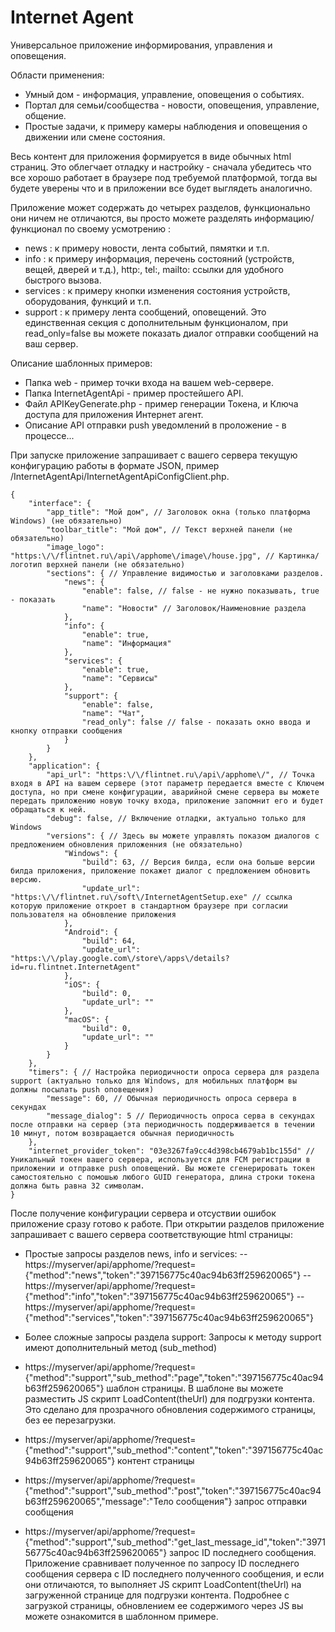 # Internet Agent
Универсальное приложение информирования, управления и оповещения.

Области применения:
- Умный дом - информация, управление, оповещения о событиях.
- Портал для семьи/сообщества - новости, оповещения, управление, общение.
- Простые задачи, к примеру камеры наблюдения и оповещения о движении или смене состояния.

Весь контент для приложения формируется в виде обычных html страниц. Это облегчает отладку и настройку - сначала убедитесь что все хорошо работает в браузере под требуемой платформой, тогда вы будете уверены что и в приложении все будет выглядеть аналогично.

Приложение может содержать до четырех разделов, функционально они ничем не отличаются, вы просто можете разделять информацию/функционал по своему усмотрению :
- news : к примеру новости, лента событий, пямятки и т.п.
- info : к примеру информация, перечень состояний (устройств, вещей, дверей и т.д.), http:, tel:, mailto: ссылки для удобного быстрого вызова.
- services : к примеру кнопки изменения состояния устройств, оборудования, функций и т.п. 
- support : к примеру лента сообщений, оповещений. Это единственная секция с дополнительным функционалом, при read_only=false вы можете показать диалог отправки сообщений на ваш сервер.

Описание шаблонных примеров:
- Папка web - пример точки входа на вашем web-сервере.
- Папка InternetAgentApi - пример простейшего API. 
- Файл APIKeyGenerate.php - пример генерации Токена, и Ключа доступа для приложения Интернет агент.
- Описание API отправки push уведомлений в проложение - в процессе...

При запуске приложение запрашивает с вашего сервера текущую конфигурацию работы в формате JSON, пример /InternetAgentApi/InternetAgentApiConfigClient.php. 
```
{
    "interface": {
        "app_title": "Мой дом", // Заголовок окна (только платформа Windows) (не обязательно)
        "toolbar_title": "Мой дом", // Текст верхней панели (не обязательно)
        "image_logo": "https:\/\/flintnet.ru\/api\/apphome\/image\/house.jpg", // Картинка/логотип верхней панели (не обязательно)
        "sections": { // Управление видимостью и заголовками разделов.
            "news": {
                "enable": false, // false - не нужно показывать, true  - показать
                "name": "Новости" // Заголовок/Наименовние раздела
            },
            "info": {
                "enable": true,
                "name": "Информация"
            },
            "services": {
                "enable": true,
                "name": "Сервисы"
            },
            "support": {
                "enable": false,
                "name": "Чат",
                "read_only": false // false - показать окно ввода и кнопку отправки сообщения
            }
        }
    },
    "application": {
        "api_url": "https:\/\/flintnet.ru\/api\/apphome\/", // Точка входя в API на вашем сервере (этот параметр передается вместе с Ключем доступа, но при смене конфигурации, аварийной смене сервера вы можете передать приложению новую точку входа, приложение запомнит его и будет обращаться к ней.
        "debug": false, // Включение отладки, актуально только для Windows
        "versions": { // Здесь вы можете управлять показом диалогов с предложением обновления приложенния (не обязательно)
            "Windows": {
                "build": 63, // Версия билда, если она больше версии билда приложения, приложение покажет диалог с предложением обновить версию.
                "update_url": "https:\/\/flintnet.ru\/soft\/InternetAgentSetup.exe" // ссылка которую приложение откроет в стандартном браузере при согласии пользователя на обновление приложения
            },
            "Android": {
                "build": 64,
                "update_url": "https:\/\/play.google.com\/store\/apps\/details?id=ru.flintnet.InternetAgent"
            },
            "iOS": {
                "build": 0,
                "update_url": ""
            },
            "macOS": {
                "build": 0,
                "update_url": ""
            }
        }
    },
    "timers": { // Настройка периодичности опроса сервера для раздела support (актуально только для Windows, для мобильных платформ вы должны посылать push оповещения)
        "message": 60, // Обычная периодичность опроса сервера в секундах
        "message_dialog": 5 // Периодичность опроса серва в секундах после отправки на сервер (эта периодичность поддерживается в течении 10 минут, потом возвращается обычная периодичность
    },
    "internet_provider_token": "03e3267fa9cc4d398cb4679ab1bc155d" // Уникальный токен вашего сервера, используется для FCM регистрации в приложении и отправке push оповещений. Вы можете сгенерировать токен самостоятельно с помошью любого GUID генератора, длина строки токена должна быть равна 32 символам.
}
```
После получение конфигурации сервера и отсуствии ошибок приложение сразу готово к работе. При открытии разделов приложение запрашивает с вашего сервера соответствующие html страницы:
- Простые запросы разделов news, info и services:
-- https://myserver/api/apphome/?request={"method":"news","token":"397156775c40ac94b63ff259620065"}
-- https://myserver/api/apphome/?request={"method":"info","token":"397156775c40ac94b63ff259620065"}
-- https://myserver/api/apphome/?request={"method":"services","token":"397156775c40ac94b63ff259620065"}

- Более сложные запросы раздела support:
Запросы к методу support имеют дополнительный метод (sub_method)
- https://myserver/api/apphome/?request={"method":"support","sub_method":"page","token":"397156775c40ac94b63ff259620065"} шаблон страницы. В шаблоне вы можете разместить JS скрипт LoadContent(theUrl) для подгрузки контента. Это сделано для прозрачного обновления содержимого страницы, без ее перезагрузки. 
- https://myserver/api/apphome/?request={"method":"support","sub_method":"content","token":"397156775c40ac94b63ff259620065"} контент страницы
- https://myserver/api/apphome/?request={"method":"support","sub_method":"post","token":"397156775c40ac94b63ff259620065","message":"Тело сообщения"} запрос отправки сообщения
- https://myserver/api/apphome/?request={"method":"support","sub_method":"get_last_message_id","token":"397156775c40ac94b63ff259620065"} запрос ID последнего сообщения. Приложение сравнивает полученное по запросу ID последнего сообщения сервера с ID последнего полученного сообщения, и если они отличаются, то выполняет JS скрипт LoadContent(theUrl) на загруженной странице для подгрузки контента. 
Подробнее с загрузкой страницы, обновлением ее содержимого через JS вы можете ознакомится в шаблонном примере. 


